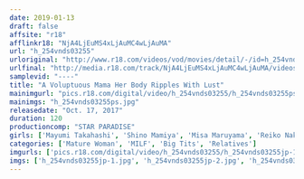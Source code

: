 ```yaml
---
date: 2019-01-13
draft: false
affsite: "r18"
afflinkr18: "NjA4LjEuMS4xLjAuMC4wLjAuMA"
url: "h_254vnds03255"
urloriginal: "http://www.r18.com/videos/vod/movies/detail/-/id=h_254vnds03255"
urlfinal: "http://media.r18.com/track/NjA4LjEuMS4xLjAuMC4wLjAuMA/videos/vod/movies/detail/-/id=h_254vnds03255"
samplevid: "----"
title: "A Voluptuous Mama Her Body Ripples With Lust"
mainimgurl: "pics.r18.com/digital/video/h_254vnds03255/h_254vnds03255ps.jpg"
mainimgs: "h_254vnds03255ps.jpg"
releasedate: "Oct. 17, 2017"
duration: 120
productioncomp: "STAR PARADISE"
girls: ['Mayumi Takahashi', 'Shino Mamiya', 'Misa Maruyama', 'Reiko Nakamori', 'Akina Miyata']
categories: ['Mature Woman', 'MILF', 'Big Tits', 'Relatives']
imgurls: ['pics.r18.com/digital/video/h_254vnds03255/h_254vnds03255jp-1.jpg', 'pics.r18.com/digital/video/h_254vnds03255/h_254vnds03255jp-2.jpg', 'pics.r18.com/digital/video/h_254vnds03255/h_254vnds03255jp-3.jpg', 'pics.r18.com/digital/video/h_254vnds03255/h_254vnds03255jp-4.jpg', 'pics.r18.com/digital/video/h_254vnds03255/h_254vnds03255jp-5.jpg', 'pics.r18.com/digital/video/h_254vnds03255/h_254vnds03255jp-6.jpg', 'pics.r18.com/digital/video/h_254vnds03255/h_254vnds03255jp-7.jpg', 'pics.r18.com/digital/video/h_254vnds03255/h_254vnds03255jp-8.jpg', 'pics.r18.com/digital/video/h_254vnds03255/h_254vnds03255jp-9.jpg', 'pics.r18.com/digital/video/h_254vnds03255/h_254vnds03255jp-10.jpg', 'pics.r18.com/digital/video/h_254vnds03255/h_254vnds03255jp-11.jpg', 'pics.r18.com/digital/video/h_254vnds03255/h_254vnds03255jp-12.jpg', 'pics.r18.com/digital/video/h_254vnds03255/h_254vnds03255jp-13.jpg', 'pics.r18.com/digital/video/h_254vnds03255/h_254vnds03255jp-14.jpg', 'pics.r18.com/digital/video/h_254vnds03255/h_254vnds03255jp-15.jpg', 'pics.r18.com/digital/video/h_254vnds03255/h_254vnds03255jp-16.jpg', 'pics.r18.com/digital/video/h_254vnds03255/h_254vnds03255jp-17.jpg', 'pics.r18.com/digital/video/h_254vnds03255/h_254vnds03255jp-18.jpg', 'pics.r18.com/digital/video/h_254vnds03255/h_254vnds03255jp-19.jpg', 'pics.r18.com/digital/video/h_254vnds03255/h_254vnds03255jp-20.jpg']
imgs: ['h_254vnds03255jp-1.jpg', 'h_254vnds03255jp-2.jpg', 'h_254vnds03255jp-3.jpg', 'h_254vnds03255jp-4.jpg', 'h_254vnds03255jp-5.jpg', 'h_254vnds03255jp-6.jpg', 'h_254vnds03255jp-7.jpg', 'h_254vnds03255jp-8.jpg', 'h_254vnds03255jp-9.jpg', 'h_254vnds03255jp-10.jpg', 'h_254vnds03255jp-11.jpg', 'h_254vnds03255jp-12.jpg', 'h_254vnds03255jp-13.jpg', 'h_254vnds03255jp-14.jpg', 'h_254vnds03255jp-15.jpg', 'h_254vnds03255jp-16.jpg', 'h_254vnds03255jp-17.jpg', 'h_254vnds03255jp-18.jpg', 'h_254vnds03255jp-19.jpg', 'h_254vnds03255jp-20.jpg']
---
```

